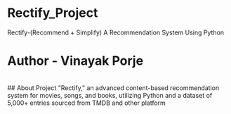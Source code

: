 # Rectify_Project
Rectify-(Recommend + Simplify) A Recommendation System Using Python
<br>
# Author - Vinayak Porje
<br>
## About Project
"Rectify," an advanced content-based recommendation system for movies, songs, and books, utilizing Python and a dataset of
5,000+ entries sourced from TMDB and other platform
